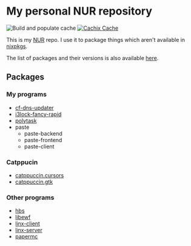 # My personal NUR repository

![Build and populate cache](https://img.shields.io/github/workflow/status/ouzu/nur-packages/Build%20and%20populate%20cache) [![Cachix Cache](https://img.shields.io/badge/cachix-ouzu-blue.svg)](https://ouzu.cachix.org)

This is my [NUR](https://github.com/nix-community/NUR) repo. I use it to package things which aren't available in [nixpkgs](https://github.com/NixOS/nixpkgs).

The list of packages and their versions is also available [here](https://nur.nix-community.org/repos/ouzu).

## Packages
### My programs
- [cf-dns-updater](https://github.com/ouzu/cf-dns-updater)
- [i3lock-fancy-rapid](https://github.com/ouzu/i3lock-fancy-rapid)
- [polytask](https://github.com/ouzu/polytask)
- paste
    - paste-backend
    - paste-frontend
    - paste-client

### Catppucin
- [catppuccin.cursors](https://github.com/catppuccin/cursors)
- [catppuccin.gtk](https://github.com/catppuccin/gtk)

### Other programs
- [hbs](https://github.com/LovesToCode/hbs-How-Big-Search)
- [libewf](https://github.com/libyal/libewf/)
- [linx-client](https://github.com/andreimarcu/linx-client)
- [linx-server](https://github.com/andreimarcu/linx-server)
- [papermc](https://papermc.io/)
